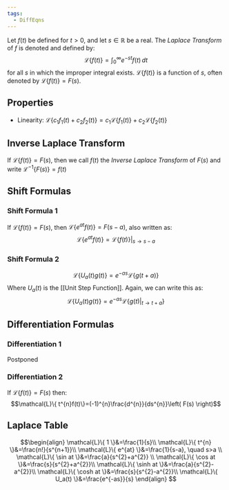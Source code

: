 ```yaml
---
tags:
  - DiffEqns
---
```

Let $f(t)$ be defined for $t>0$, and let $s \in \mathbb{R}$ be a real.
The *Laplace Transform* of $f$ is denoted and defined by:
$$\mathcal{L}\{ f(t) \}=\int_{0}^{\infty} e^{-st}f(t) \, dt$$
for all $s$ in which the improper integral exists. $\mathcal{L}\{ f(t) \}$ is a function of $s$, often denoted by $\mathcal{L}\{ f(t) \}= F(s)$.
## Properties
- Linearity: $\mathcal{L}\{  c_{1}f_{1}(t)+c_{2}f_{2}(t)\}= c_{1}\mathcal{L}\{ f_{1}(t)\}+ c_{2}\mathcal{L}\{f_{2}(t) \}$
## Inverse Laplace Transform
If $\mathcal{L}\{ f(t) \}=F(s)$, then we call $f(t)$ the *Inverse Laplace Transform* of $F(s)$ and write $\mathcal{L}^{-1}\{ F(s) \}=f(t)$
## Shift Formulas
### Shift Formula 1
If $\mathcal{L}\{  f(t)\}=F(s)$, then $\mathcal{L}\{ e^{at}f(t) \}=F(s-a)$, also written as:
$$\mathcal{L}\{ e^{at}f(t) \}=\mathcal{L}\{f(t)\}|_{s\to s-a}$$
### Shift Formula 2
$$\mathcal{L}\{ U_a(t)g(t) \}=e^{-as}\mathcal{L}\{ g(t+a) \}$$
Where $U_a(t)$ is the [[Unit Step Function]]. Again, we can write this as: 
$$\mathcal{L}\{ U_a(t)g(t) \}=e^{-as}\mathcal{L}\{ g(t) |_{t\to t+a}\}$$
## Differentiation Formulas
### Differentiation 1
Postponed
### Differentiation 2
If $\mathcal{L}\{ f(t) \}=F(s)$ then:
$$\mathcal{L}\{  t^{n}f(t)\}=(-1)^{n}\frac{d^{n}}{ds^{n}}\left( F(s) \right)$$
## Laplace Table
$$\begin{align}
\mathcal{L}\{ 1 \}&=\frac{1}{s}\\
\mathcal{L}\{ t^{n} \}&=\frac{n!}{s^{n+1}}\\
\mathcal{L}\{ e^{at} \}&=\frac{1}{s-a}, \quad s>a \\
\mathcal{L}\{ \sin at \}&=\frac{a}{s^{2}+a^{2}} \\
\mathcal{L}\{ \cos at \}&=\frac{s}{s^{2}+a^{2}}\\
\mathcal{L}\{ \sinh at \}&=\frac{a}{s^{2}-a^{2}}\\
\mathcal{L}\{ \cosh at \}&=\frac{s}{s^{2}-a^{2}}\\
\mathcal{L}\{ U_a(t) \}&=\frac{e^{-as}}{s}
\end{align}
$$